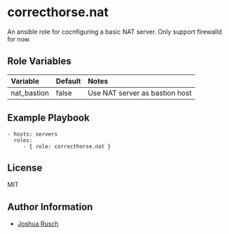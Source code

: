 correcthorse.nat
=========

An ansible role for cocnfiguring a basic NAT server. Only support firewalld for now.


Role Variables
--------------

| Variable				| Default				| Notes					|
| :---					| :---					| :---					|
| nat_bastion				| false					| Use NAT server as bastion host	|


Example Playbook
----------------

    - hosts: servers
      roles:
         - { role: correcthorse.nat }

License
-------

MIT

Author Information
------------------

* [Joshua Rusch](https://correct.horse/)

